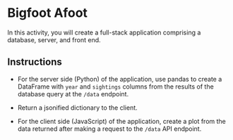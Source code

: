 # Bigfoot Afoot

In this activity, you will create a full-stack application comprising a database, server, and front end.

## Instructions

* For the server side (Python) of the application, use pandas to create a DataFrame with `year` and `sightings` columns from the results of the database query at the `/data` endpoint.

* Return a jsonified dictionary to the client.

* For the client side (JavaScript) of the application, create a plot from the data returned after making a request to the `/data` API endpoint.
